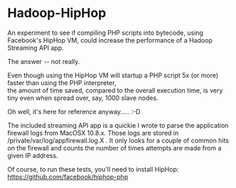 Hadoop-HipHop
=============

An experiment to see if compiling PHP scripts into bytecode, using Facebook's HipHop VM, could increase the performance of a Hadoop Streaming API app.

The answer -- not really. 

Even though using the HipHop VM will startup a PHP script 5x (or more) faster than using the PHP interpreter,                    
the amount of time saved, compared to the overall execution time, is very tiny even when spread over, say,
1000 slave nodes.

Oh well, it's here for reference anyway.....   :-D

The included streaming API app is a quickie I wrote to parse
the application firewall logs from MacOSX 10.8.x.  Those
logs are stored in /private/var/log/appfirewall.log.X .
It only looks for a couple of common hits on the firewall and
counts the number of times attempts are made from a given IP address.

Of course, to run these tests, you'll need to install HipHop:
https://github.com/facebook/hiphop-php
